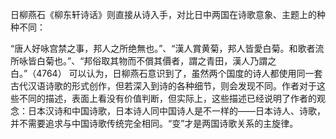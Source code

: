 日柳燕石《柳东轩诗话》则直接从诗入手，对比日中两国在诗歌意象、主题上的种种不同：

“唐人好咏宫禁之事，邦人之所绝無也。”、“漢人賞黄菊，邦人皆愛白菊。和歌者流所咏皆白菊也。”、“邦俗取其物而不償其價者，謂之青田，漢人乃謂之白。”（4764）
可以认为，日柳燕石意识到了，虽然两个国度的诗人都使用同一套古代汉语诗歌的形式创作，但若深入到诗的各种细节，则会发现不同。作者对于这些不同的描述，表面上看没有价值判断，但实际上，这些描述已经说明了作者的观念：日本汉诗和中国诗歌，日本诗人同中国诗人是不一样的——日本诗人、诗歌，并不需要追求与中国诗歌传统完全相同。“变”才是两国诗歌关系的主旋律。